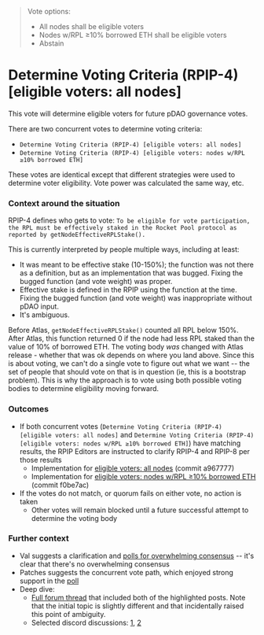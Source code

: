 > Vote options:
> - All nodes shall be eligible voters
> - Nodes w/RPL ≥10% borrowed ETH shall be eligible voters
> - Abstain

# Determine Voting Criteria (RPIP-4) [eligible voters: all nodes]

This vote will determine eligible voters for future pDAO governance votes.

There are two concurrent votes to determine voting criteria:
- `Determine Voting Criteria (RPIP-4) [eligible voters: all nodes]`
- `Determine Voting Criteria (RPIP-4) [eligible voters: nodes w/RPL ≥10% borrowed ETH]`

These votes are identical except that different strategies were used to determine voter eligibility. Vote power was calculated the same way, etc.

### Context around the situation

RPIP-4 defines who gets to vote: `To be eligible for vote participation, the RPL must be effectively staked in the Rocket Pool protocol as reported by getNodeEffectiveRPLStake().`

This is currently interpreted by people multiple ways, including at least:
- It was meant to be effective stake (10-150%); the function was not there as a definition, but as an implementation that was bugged. Fixing the bugged function (and vote weight) was proper.
- Effective stake is defined in the RPIP using the function at the time. Fixing the bugged function (and vote weight) was inappropriate without pDAO input.
- It's ambiguous.

Before Atlas, `getNodeEffectiveRPLStake()` counted all RPL below 150%. After Atlas, this function returned 0 if the node had less RPL staked than the value of 10% of borrowed ETH. The voting body _was_ changed with Atlas release - whether that was ok depends on where you land above. Since this is about voting, we can't do a single vote to figure out what we want -- the set of people that should vote on that is in question (ie, this is a bootstrap problem). This is why the approach is to vote using both possible voting bodies to determine eligibility moving forward.

### Outcomes
- If both concurrent votes (`Determine Voting Criteria (RPIP-4) [eligible voters: all nodes]` and `Determine Voting Criteria (RPIP-4) [eligible voters: nodes w/RPL ≥10% borrowed ETH]`) have matching results, the RPIP Editors are instructed to clarify RPIP-4 and RPIP-8 per those results
  -  Implementation for [eligible voters: all nodes](https://github.com/rocket-pool/RPIPs/pull/85) (commit a967777)
  -  Implementation for [eligible voters: nodes w/RPL ≥10% borrowed ETH](https://github.com/rocket-pool/RPIPs/pull/86) (commit f0be7ac)
- If the votes do not match, or quorum fails on either vote, no action is taken
  - Other votes will remain blocked until a future successful attempt to determine the voting body


### Further context
- Val suggests a clarification and [polls for overwhelming consensus](https://dao.rocketpool.net/t/rpip-4-effective-rpl-10/2068/7) -- it's clear that there's no overwhelming consensus
- Patches suggests the concurrent vote path, which enjoyed strong support in the [poll](https://dao.rocketpool.net/t/rpip-4-effective-rpl-10/2068/41)
- Deep dive:
  - [Full forum thread](https://dao.rocketpool.net/t/rpip-4-effective-rpl-10/2068) that included both of the highlighted posts. Note that the initial topic is slightly different and that incidentally raised this point of ambiguity.
  - Selected discord discussions: [1](https://discord.com/channels/405159462932971535/405163713063288832/1148270849401565315),  [2](https://discord.com/channels/405159462932971535/774497904559783947/1150386963153698898)